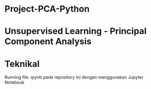 # Project-PCA-Python

# Unsupervised Learning - Principal Component Analysis

# Teknikal
Running file .ipynb pada repository ini dengan menggunakan Jupyter Notebook
